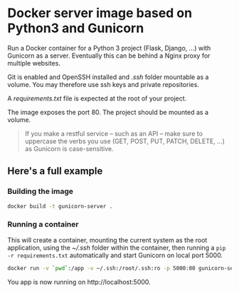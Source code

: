 # Docker server image based on Python3 and Gunicorn

Run a Docker container for a Python 3 project (Flask, Django, …) with Gunicorn
as a server. Eventually this can be behind a Nginx proxy for multiple websites.

Git is enabled and OpenSSH installed and _.ssh_ folder mountable as a volume.
You may therefore use ssh keys and private repositories.

A _requirements.txt_ file is expected at the root of your project.

The image exposes the port 80.
The project should be mounted as a volume.

> If you make a restful service – such as an API – make sure to uppercase the
verbs you use (GET, POST, PUT, PATCH, DELETE, …) as Gunicorn is case-sensitive.

## Here's a full example

### Building the image

```sh
docker build -t gunicorn-server .
```

### Running a container

This will create a container, mounting the current system as the root
application, using the _~/.ssh_ folder within the container, then running a
`pip -r requirements.txt` automatically and start Gunicorn on local port 5000.

```sh
docker run -v `pwd`:/app -v ~/.ssh:/root/.ssh:ro -p 5000:80 gunicorn-server
```

You app is now running on http://localhost:5000.
